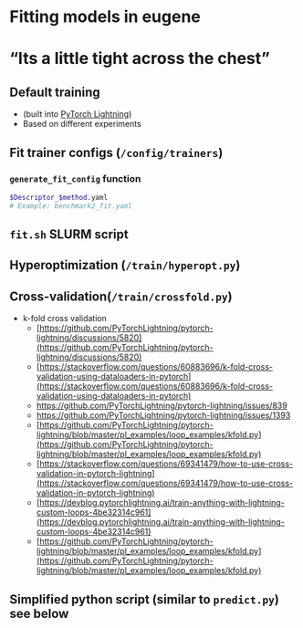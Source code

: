 # Fitting models in eugene

# “Its a little tight across the chest”

## Default training

- (built into [PyTorch Lightning](https://www.notion.so/PyTorch-Lightning-8c6fd6cfa6de4011a50902302b6836dc))
- Based on different experiments

## Fit trainer configs (`/config/trainers`)

### `generate_fit_config` function

```bash
$Descriptor_$method.yaml
# Example: benchmark2_fit.yaml
```

## `fit.sh` SLURM script

## Hyperoptimization (`/train/hyperopt.py`)

## Cross-validation(`/train/crossfold.py`)

- k-fold cross validation
    - [https://github.com/PyTorchLightning/pytorch-lightning/discussions/5820](https://github.com/PyTorchLightning/pytorch-lightning/discussions/5820)
    - [https://stackoverflow.com/questions/60883696/k-fold-cross-validation-using-dataloaders-in-pytorch](https://stackoverflow.com/questions/60883696/k-fold-cross-validation-using-dataloaders-in-pytorch)
    - https://github.com/PyTorchLightning/pytorch-lightning/issues/839
    - https://github.com/PyTorchLightning/pytorch-lightning/issues/1393
    - [https://github.com/PyTorchLightning/pytorch-lightning/blob/master/pl_examples/loop_examples/kfold.py](https://github.com/PyTorchLightning/pytorch-lightning/blob/master/pl_examples/loop_examples/kfold.py)
    - [https://stackoverflow.com/questions/69341479/how-to-use-cross-validation-in-pytorch-lightning](https://stackoverflow.com/questions/69341479/how-to-use-cross-validation-in-pytorch-lightning)
    - [https://devblog.pytorchlightning.ai/train-anything-with-lightning-custom-loops-4be32314c961](https://devblog.pytorchlightning.ai/train-anything-with-lightning-custom-loops-4be32314c961)
    - [https://github.com/PyTorchLightning/pytorch-lightning/blob/master/pl_examples/loop_examples/kfold.py](https://github.com/PyTorchLightning/pytorch-lightning/blob/master/pl_examples/loop_examples/kfold.py)

## Simplified python script (similar to `predict.py`) see below
